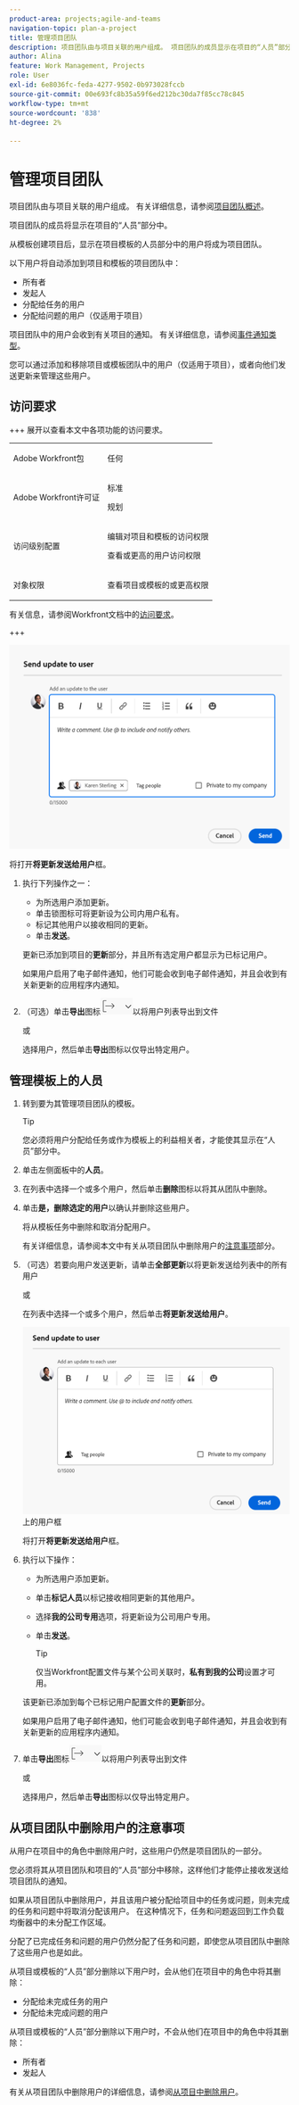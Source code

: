 ```yaml
---
product-area: projects;agile-and-teams
navigation-topic: plan-a-project
title: 管理项目团队
description: 项目团队由与项目关联的用户组成。 项目团队的成员显示在项目的“人员”部分或可用于创建项目的模板的“人员”部分中。
author: Alina
feature: Work Management, Projects
role: User
exl-id: 6e8036fc-feda-4277-9502-0b973028fccb
source-git-commit: 00e693fc8b35a59f6ed212bc30da7f85cc78c845
workflow-type: tm+mt
source-wordcount: '838'
ht-degree: 2%

---
```


# 管理项目团队

<!--take preview and production references out at production - August 7-->

<!--<div class="preview"> 

The highlighted information on this page refers to functionality not yet generally available. It is available only in the Preview environment for all customers. The same features will also be available in the Production environment for all customers after a week from the Preview release.      

For more information, see [Interface modernization](/help/quicksilver/product-announcements/product-releases/interface-modernization/interface-modernization.md).  

</div>

-->

项目团队由与项目关联的用户组成。 有关详细信息，请参阅[项目团队概述](/help/quicksilver/manage-work/projects/planning-a-project/project-team-overview.md)。

项目团队的成员将显示在项目的“人员”部分中。

从模板创建项目后，显示在项目模板的人员部分中的用户将成为项目团队。

以下用户将自动添加到项目和模板的项目团队中：

* 所有者
* 发起人
* 分配给任务的用户
* 分配给问题的用户（仅适用于项目）

项目团队中的用户会收到有关项目的通知。 有关详细信息，请参阅[事件通知类型](/help/quicksilver/administration-and-setup/manage-workfront/emails/event-notifications-available-in-wf.md)。

您可以通过添加和移除项目或模板团队中的用户（仅适用于项目），或者向他们发送更新来管理这些用户。

## 访问要求

+++ 展开以查看本文中各项功能的访问要求。 

<table style="table-layout:auto"> 
 <col> 
 <col> 
 <tbody> 
  <tr> 
   <td role="rowheader">Adobe Workfront包</td> 
   <td> <p>任何</p> </td> 
  </tr> 
  <tr> 
   <td role="rowheader">Adobe Workfront许可证</td> 
   <td> <p>标准</p>
    <p>规划</p>
    </td> 
  </tr> 
  <tr> 
   <td role="rowheader">访问级别配置</td> 
   <td> <p>编辑对项目和模板的访问权限</p> <p>查看或更高的用户访问权限</p> </td> 
  </tr> 
  <tr> 
   <td role="rowheader">对象权限</td> 
   <td> <p>查看项目或模板的或更高权限</p> </td> 
  </tr> 
 </tbody> 
</table>

有关信息，请参阅Workfront文档中的[访问要求](/help/quicksilver/administration-and-setup/add-users/access-levels-and-object-permissions/access-level-requirements-in-documentation.md)。

+++

<!--Old access: 

<table style="table-layout:auto"> 
 <col> 
 <col> 
 <tbody> 
  <tr> 
   <td role="rowheader">Adobe Workfront plan*</td> 
   <td> <p>Any</p> </td> 
  </tr> 
  <tr> 
   <td role="rowheader">Adobe Workfront license*</td> 
   <td> <p>Standard </p>
    <p>Plan </p>
    </td> 
  </tr> 
  <tr> 
   <td role="rowheader">Access level</td> 
   <td> <p>Edit access to Projects and Templates</p> <p>View or higher access to Users</p> </td> 
  </tr> 
  <tr> 
   <td role="rowheader">Object permissions</td> 
   <td> <p>View or higher permissions to a project or to a template</p> </td> 
  </tr> 
 </tbody> 
</table>

*For information, see [Access requirements in Workfront documentation](/help/quicksilver/administration-and-setup/add-users/access-levels-and-object-permissions/access-level-requirements-in-documentation.md).



## Add users to a Project Team

When you add users to the project team, they gain View permissions on the project and the tasks, issues, and documents of the project. For more information, see the article [Project Team overview](../../../manage-work/projects/planning-a-project/project-team-overview.md).

>[!TIP]
>
>Users on the Project Team are not automatically added to the resource management tools for the project.

You can add users to the project team in the following ways:

* [Automatically add users to a Project Team](#automatically-add-users-to-a-project-team) 
* [Manually add users to a Project Team](#manually-add-users-to-a-project-team)

### Automatically add users to a Project Team {#automatically-add-users-to-a-project-team}

The users that fulfill the following roles on the project are automatically added to the project team and appear  in the People section when the project is created:

* The creator of the project
* The project owner
* The project sponsor

Users are also automatically added to the project team when they are assigned to the following:

* Tasks
* Issues

### Manually add users to a Project Team {#manually-add-users-to-a-project-team}

If users that don't fulfill any role on the project want to be notified about certain updates or changes during the life of the project, you can manually add them to the project team. 

 For more information about what notifications can be enabled for users on the project team, see [Event notification types](../../../administration-and-setup/manage-workfront/emails/event-notifications-available-in-wf.md). 

 <!--drafted - this used to be the case, in the note below but this limitation was removed on Jan 5, 2023 - as a patch, not a release feature:

>[!IMPORTANT]
>
>You can add to the Project Team only users that belong to the Group associated with the project. You cannot add users that belong to the Subgroups of the project's group. 



## Manage people on a project

1. Go to the project you want to manage the project team for.

   >[!TIP]
   >
   >You must have users assigned to tasks, issues or as stakeholders on the project to have them display in the People section.

1. Click **People** in the left panel. 

1. Click **Add users**. 

   The **Add users to Project Team** box displays.

   ![add_users_dialog.png](assets/add-users-dialog-350x217.png)

1. In the **Add users** box, begin typing the name of an active Workfront user that you want to add to the project team, then click the name when it appears in the list.

   Repeat this step to add multiple users to the project team. The users must belong to the group associated with the project. 

   >[!TIP]
   >
   >* You cannot add users by adding their teams, groups, companies, or job roles.
   >* As you add the users, notice the avatar, the user's Primary Role, and their email address to distinguish between users with identical names. Users must be associated with at least one job role to view it as you add them.
   >
   >  You must have the View Contact Info setting enabled in your access level for Users to view users' emails. For information, see [Grant access to users](../../../administration-and-setup/add-users/configure-and-grant-access/grant-access-other-users.md).

1. Click **Add**.

   The users gain View permissions to the project and receive notifications about the project as part of the project team.

1. (Optional) If you want a user to receive a  notification when their job role is added to a task, issue, or project approval, click inside the **Job Role** column for the user, and select a job role that will be associated with the approval. 

   The users will receive notifications related to the approvals assigned to the selected job role. 

   For more information see the "Role-based approvals" section in the article [Project Team overview](/help/quicksilver/manage-work/projects/planning-a-project/project-team-overview.md).

1. Select one or several users in the list, then click the **Remove** icon ![Remove icon](assets/remove-icon.png) to remove them from the team. 
 
1. Click **Yes, Remove Selected Users** to confirm and remove the users.

   Users are removed and unassigned from incomplete work items.

   For more information, see the [Considerations for removing users from a project team](#considerations-for-removing-users-from-a-project-team) section in this article.
1. (Optional) To send an update for this project to users, click **Update All** to send the update to everyone on the team

   Or 

   Select one or multiple users in the list, then click **Send Update to User**.

   <!--update screen shot when they fix the bug - the text above the box needs to match the OLD box, below-->

![将更新发送到项目上的用户框](assets/send-update-to-user-on-project-box-2025.png)

<!--Old UI for projects but the text above the comment box is right and matches the functionality):
   ![OLD Send update to user on a project](assets/send-update-to-user-on-project-box.png)-->

将打开&#x200B;**将更新发送给用户**&#x200B;框。

1. 执行下列操作之一：

   * 为所选用户添加更新。
   * 单击锁图标可将更新设为公司内用户私有。
   * 标记其他用户以接收相同的更新。
   * 单击&#x200B;**发送**。

   更新已添加到项目的&#x200B;**更新**&#x200B;部分，并且所有选定用户都显示为已标记用户。

   如果用户启用了电子邮件通知，他们可能会收到电子邮件通知，并且会收到有关新更新的应用程序内通知。

1. （可选）单击&#x200B;**导出**&#x200B;图标![导出图标](assets/export-icon.png)以将用户列表导出到文件

   或

   选择用户，然后单击&#x200B;**导出**&#x200B;图标以仅导出特定用户。

## 管理模板上的人员

1. 转到要为其管理项目团队的模板。

   >[!TIP]
   >
   >您必须将用户分配给任务或作为模板上的利益相关者，才能使其显示在“人员”部分中。

1. 单击左侧面板中的&#x200B;**人员**。

1. 在列表中选择一个或多个用户，然后单击&#x200B;**删除**&#x200B;图标以将其从团队中删除。

1. 单击&#x200B;**是，删除选定的用户**&#x200B;以确认并删除这些用户。

   将从模板任务中删除和取消分配用户。

   有关详细信息，请参阅本文中有关从项目团队中删除用户的[注意事项](#considerations-for-removing-users-from-a-project-team)部分。

1. （可选）若要向用户发送更新，请单击&#x200B;**全部更新**&#x200B;以将更新发送给列表中的所有用户

   或

   在列表中选择一个或多个用户，然后单击&#x200B;**将更新发送给用户**。

   <!--update screen shot for unshim production, notice the text above the box - it needs to say "Post an update to each person's profile"-->

   ![发送更新到模板](assets/send-update-to-user-on-template-box.png)上的用户框

   将打开&#x200B;**将更新发送给用户**&#x200B;框。

1. 执行以下操作：

   * 为所选用户添加更新。
   * 单击&#x200B;**标记人员**&#x200B;以标记接收相同更新的其他用户。
   * 选择&#x200B;**我的公司专用**&#x200B;选项，将更新设为公司用户专用。
   * 单击&#x200B;**发送**。

     >[!TIP]
     >
     >仅当Workfront配置文件与某个公司关联时，**私有到我的公司**&#x200B;设置才可用。

   该更新已添加到每个已标记用户配置文件的&#x200B;**更新**&#x200B;部分。

   如果用户启用了电子邮件通知，他们可能会收到电子邮件通知，并且会收到有关新更新的应用程序内通知。

1. 单击&#x200B;**导出**&#x200B;图标![导出图标](assets/export-icon.png)以将用户列表导出到文件

   或

   选择用户，然后单击&#x200B;**导出**&#x200B;图标以仅导出特定用户。

## 从项目团队中删除用户的注意事项

从用户在项目中的角色中删除用户时，这些用户仍然是项目团队的一部分。

您必须将其从项目团队和项目的“人员”部分中移除，这样他们才能停止接收发送给项目团队的通知。

如果从项目团队中删除用户，并且该用户被分配给项目中的任务或问题，则未完成的任务和问题中将取消分配该用户。 在这种情况下，任务和问题返回到工作负载均衡器中的未分配工作区域。

分配了已完成任务和问题的用户仍然分配了任务和问题，即使您从项目团队中删除了这些用户也是如此。

从项目或模板的“人员”部分删除以下用户时，会从他们在项目中的角色中将其删除：

* 分配给未完成任务的用户
* 分配给未完成问题的用户

从项目或模板的“人员”部分删除以下用户时，不会从他们在项目中的角色中将其删除：

* 所有者
* 发起人

有关从项目团队中删除用户的详细信息，请参阅[从项目中删除用户](../../../manage-work/projects/manage-projects/remove-users-from-projects.md)。

